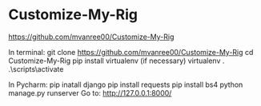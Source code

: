 # Customize-My-Rig
https://github.com/mvanree00/Customize-My-Rig

In terminal:
git clone https://github.com/mvanree00/Customize-My-Rig
cd Customize-My-Rig
pip install virtualenv (if necessary)
virtualenv .
.\scripts\activate

In Pycharm:
pip inatall django
pip install requests 
pip install bs4
python manage.py runserver
Go to: http://127.0.0.1:8000/


  
